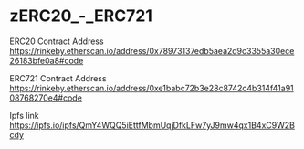 # zERC20_-_ERC721

ERC20 Contract Address
https://rinkeby.etherscan.io/address/0x78973137edb5aea2d9c3355a30ece26183bfe0a8#code


ERC721 Contract Address
https://rinkeby.etherscan.io/address/0xe1babc72b3e28c8742c4b314f41a9108768270e4#code


Ipfs link
https://ipfs.io/ipfs/QmY4WQQ5iEttfMbmUqjDfkLFw7yJ9mw4qx1B4xC9W2Bcdy
